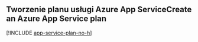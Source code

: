 ## <a name="create-an-azure-app-service-plan"></a><span data-ttu-id="cc7da-101">Tworzenie planu usługi Azure App Service</span><span class="sxs-lookup"><span data-stu-id="cc7da-101">Create an Azure App Service plan</span></span>

[!INCLUDE [app-service-plan-no-h](app-service-web-create-app-service-plan-no-h.md)]